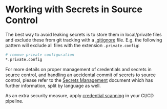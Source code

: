 # Working with Secrets in Source Control

The best way to avoid leaking secrets is to store them in local/private files and exclude these from git tracking with a [.gitignore](https://git-scm.com/docs/gitignore) file.
E.g. the following pattern will exclude all files with the extension `.private.config`:

```bash
# remove private configuration
*.private.config
```

For more details on proper management of credentials and secrets in source control, and handling an accidental commit of secrets to source control, please refer to the [Secrets Management](../continuous_delivery/secrets_management/secrets_management.md) document which has further information, split by language as well.

As an extra security measure, apply [credential scanning](../continuous_integration/dev_sec_ops/secret_management/credential_scanning.md) in your CI/CD pipeline.
